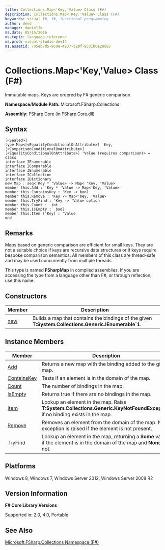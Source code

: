 ```yaml
---
title: Collections.Map<'Key,'Value> Class (F#)
description: Collections.Map<'Key,'Value> Class (F#)
keywords: visual f#, f#, functional programming
author: dend
manager: danielfe
ms.date: 05/16/2016
ms.topic: language-reference
ms.prod: visual-studio-dev14
ms.assetid: 705eb7d5-960e-4937-b28f-9581b0e29893 
---
```


# Collections.Map<'Key,'Value> Class (F#)

Immutable maps. Keys are ordered by F# generic comparison.

**Namespace/Module Path:** Microsoft.FSharp.Collections

**Assembly:** FSharp.Core (in FSharp.Core.dll)


## Syntax

```
[<Sealed>]
type Map<[<EqualityConditionalOnAttribute>] 'Key,[<ComparisonConditionalOnAttribute>] [<EqualityConditionalOnAttribute>] 'Value (requires comparison)> =
class
interface IEnumerable
interface IComparable
interface IEnumerable
interface ICollection
interface IDictionary
new Map : seq<'Key * 'Value> -> Map< 'Key, 'Value>
member this.Add : 'Key * 'Value -> Map<'Key, 'Value>
member this.ContainsKey : 'Key -> bool
member this.Remove : 'Key -> Map<'Key, 'Value>
member this.TryFind : 'Key -> 'Value option
member this.Count :  int
member this.IsEmpty :  bool
member this.Item ('Key) : 'Value
end
```

## Remarks
Maps based on generic comparison are efficient for small keys. They are not a suitable choice if keys are recursive data structures or if keys require bespoke comparison semantics. All members of this class are thread-safe and may be used concurrently from multiple threads.

This type is named **FSharpMap** in compiled assemblies. If you are accessing the type from a language other than F#, or through reflection, use this name.


## Constructors


|Member|Description|
|------|-----------|
|[new](https://msdn.microsoft.com/library/90fe335c-fe3d-4a81-9c82-ff4aed80fe4c)|Builds a map that contains the bindings of the given **T:System.Collections.Generic.IEnumerable&#96;1**.|

## Instance Members


|Member|Description|
|------|-----------|
|[Add](https://msdn.microsoft.com/library/7126bb07-f521-421f-ae84-41e0321f4279)|Returns a new map with the binding added to the given map.|
|[ContainsKey](https://msdn.microsoft.com/library/02b7326c-f089-4b0d-8f6b-df8fd7aa2532)|Tests if an element is in the domain of the map.|
|[Count](https://msdn.microsoft.com/library/d5b0bf76-74e9-4c02-bca9-72234cbacf7d)|The number of bindings in the map.|
|[IsEmpty](https://msdn.microsoft.com/library/2a61a916-b6a4-461c-9c2e-dad736cb855b)|Returns true if there are no bindings in the map.|
|[Item](https://msdn.microsoft.com/library/3b7fee5c-edb6-437e-8810-8304d8048adc)|Lookup an element in the map. Raise **T:System.Collections.Generic.KeyNotFoundException** if no binding exists in the map.|
|[Remove](https://msdn.microsoft.com/library/91504235-d9ff-4117-bb40-7d0e11a84ae7)|Removes an element from the domain of the map. No exception is raised if the element is not present.|
|[TryFind](https://msdn.microsoft.com/library/a282a8bb-65aa-4bca-94e1-7d239ca12edc)|Lookup an element in the map, returning a **Some** value if the element is in the domain of the map and **None** if not.|

## Platforms
Windows 8, Windows 7, Windows Server 2012, Windows Server 2008 R2


## Version Information
**F# Core Library Versions**

Supported in: 2.0, 4.0, Portable




## See Also
[Microsoft.FSharp.Collections Namespace &#40;F&#35;&#41;](Microsoft.FSharp.Collections-Namespace-%5BFSharp%5D.md)

